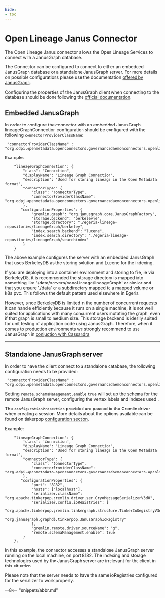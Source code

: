 ```yaml
---
hide:
- toc
---
```


<!-- SPDX-License-Identifier: CC-BY-4.0 -->
<!-- Copyright Contributors to the Egeria project. -->

# Open Lineage Janus Connector


The Open Lineage Janus connector allows the Open Lineage Services to connect with a JanusGraph database.

The Connector can be configured to connect to either an embedded JanusGraph database or a standalone JanusGraph server.
For more details on possible configurations please use the documentation [offered by JanusGraph](https://docs.janusgraph.org/basics/deployment/).

Configuring the properties of the JanusGraph client when connecting to the database should be done following the [official documentation](https://docs.janusgraph.org/basics/configuration/).
   

## Embedded JanusGraph

In order to configure the connector with an embedded JanusGraph lineageGraphConnection configuration should be configured with the following `connectorProviderClassName`:

```
 "connectorProviderClassName" : "org.odpi.openmetadata.openconnectors.governancedaemonconnectors.openlineageconnectors.janusconnector.graph.LineageGraphConnectorProvider"       
```

Example:


```
    "lineageGraphConnection": {
        "class": "Connection",
        "displayName": "Lineage Graph Connection",
        "description": "Used for storing lineage in the Open Metadata format",
        "connectorType": {
            "class": "ConnectorType",
            "connectorProviderClassName": "org.odpi.openmetadata.openconnectors.governancedaemonconnectors.openlineageconnectors.janusconnector.graph.LineageGraphConnectorProvider"
        },
       "configurationProperties": {
            "gremlin.graph": "org.janusgraph.core.JanusGraphFactory",
            "storage.backend": "berkeleyje",
            "storage.directory": "./egeria-lineage-repositories/lineageGraph/berkeley",
            "index.search.backend": "lucene",
            "index.search.directory": "./egeria-lineage-repositories/lineageGraph/searchindex"
        }
    }
```

The above example configures the server with an embedded JanusGraph that uses BerkeleyDB as the storing solution and Lucene for the indexing.

If you are deploying into a container environment and storing to file, ie via BerkeleyDB, it is recommended the storage directory is mapped into something like './data/servers/cocoLineage/lineageGraph' or similar
and that you ensure './data' or a subdirectory mapped to a mapped volume or k8s pvc. This follows the default pattern used
elsewhere in Egeria.

However, since BerkeleyDB is limited in the number of concurrent requests it can handle efficiently because it runs on a single machine, it is not well suited for applications with many concurrent users mutating the graph, even if that graph is small to medium size. This storage backend is ideally suited for unit testing of application code using JanusGraph. Therefore, when it comes to production environments we strongly recommend to use JanusGraph in [conjuction with Cassandra](https://docs.janusgraph.org/storage-backend/bdb/)

---
## Standalone JanusGraph server

In order to have the client connect to a standalone database, the following configuration needs to be provided:

```
 "connectorProviderClassName" : "org.odpi.openmetadata.openconnectors.governancedaemonconnectors.openlineageconnectors.janusconnector.graph.LineageGraphRemoteConnectorProvider"       
```

Setting `remote.schemaManagement.enable` `true`  will set up the schema for the remote JanusGraph server, configuring the vertex labels and indexes used .

The `configurationProperties` provided are passed to the Gremlin driver when creating a session.
More details about the options available can be found on tinkerpop [configuration section](https://tinkerpop.apache.org/docs/current/reference/#_configuration).

Example:

```
    "lineageGraphConnection": {
        "class": "Connection",
        "displayName": "Lineage Graph Connection",
        "description": "Used for storing lineage in the Open Metadata format",
        "connectorType": {
            "class": "ConnectorType",
            "connectorProviderClassName": "org.odpi.openmetadata.openconnectors.governancedaemonconnectors.openlineageconnectors.janusconnector.graph.LineageGraphRemoteConnectorProvider"
        },
       "configurationProperties": {
            "port": "8182",
            "hosts": ["localhost"],
            "serializer.className": "org.apache.tinkerpop.gremlin.driver.ser.GryoMessageSerializerV3d0",
            "serializer.config.ioRegistries": [
                "org.apache.tinkerpop.gremlin.tinkergraph.structure.TinkerIoRegistryV3d0",
                "org.janusgraph.graphdb.tinkerpop.JanusGraphIoRegistry"
            ],
            "gremlin.remote.driver.sourceName": "g",
            "remote.schemaManagement.enable": true
        }
    },
```

In this example, the connector accesses a standalone JanusGraph server running on the local machine, on port 8182.
The indexing and storage technologies used by the JanusGraph server are irrelevant for the client in this situation.

Please note that the server needs to have the same ioRegistries configured for the serializer to work properly.

--8<-- "snippets/abbr.md"